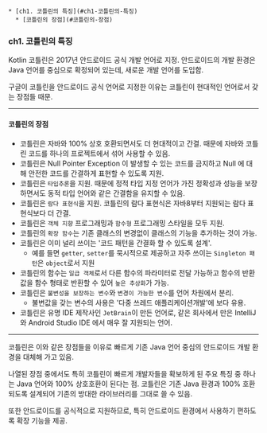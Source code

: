 <!-- TOC -->
    * [ch1. 코틀린의 특징](#ch1-코틀린의-특징)
      * [코틀린의 장점](#코틀린의-장점)
<!-- TOC -->

### ch1. 코틀린의 특징

Kotlin 코틀린은 2017년 안드로이드 공식 개발 언어로 지정.
안드로이드의 개발 환경은 Java 언어를 중심으로 확정되어 있는데, 새로운 개발 언어를 도입함.

구글이 코틀린을 안드로이드 공식 언어로 지정한 이유는 코틀린이 현대적인 언어로서 갖는 장점들 때문.

---

#### 코틀린의 장점
- 코틀린은 자바와 100% 상호 호환되면서도 더 현대적이고 간결. 때문에 자바와 코틀린 코드를 하나의 프로젝트에서 섞어 사용할 수 있음.
- 코틀린은 Null Pointer Exception 이 발생할 수 있는 코드를 금지하고 Null 에 대해 안전한 코드를 간결하게 표현할 수 있도록 지원.
- 코틀린은 `타입추론`을 지원. 때문에 정적 타입 지정 언어가 가진 정확성과 성능을 보장하면서도 동적 타입 언어와 같은 간결함을 유지할 수 있음.
- 코틀린은 `람다 표현식`을 지원. 코틀린의 람다 표현식은 자바8부터 지원되는 람다 표현식보다 더 간결.
- 코틀린은 `객체 지향` 프로그래밍과 `함수형` 프로그래밍 스타일을 모두 지원.
- 코틀린의 `확장 함수`는 기존 클래스의 변경없이 클래스의 기능을 추가하는 것이 가능.
- 코틀린은 이미 널리 쓰이는 '코드 패턴을 간결화 할 수 있도록 설계'.
  - 예를 들면 `getter`, `setter`를 묵시적으로 제공하고 자주 쓰이는 `Singleton 패턴`은 `object`로서 지원
- 코틀린의 함수는 `일급 객체`로서 다른 함수의 파라미터로 전달 가능하고 함수의 반환값을 함수 형태로 반환할 수 있어 `높은 추상화`가 가능.
- 코틀린은 `불변성을 보장하는 변수`와 `변경이 가능한 변수`를 언어 차원에서 분리.
  - 불변값을 갖는 변수의 사용은 '다중 쓰레드 애플리케이션개발'에 보다 유용.
- 코틀린은 유명 IDE 제작사인 `JetBrain`이 만든 언어로, 같은 회사에서 만은 IntelliJ 와 Android Studio IDE 에서 매우 잘 지원되는 언어.
---
코틀린은 이와 같은 장점들을 이유로 빠르게 기존 Java 언어 중심의 안드로이드 개발 환경을 대체해 가고 있음.

나열된 장점 중에서도 특히 코틀린이 빠르게 개발자들을 확보하게 된 주요 특징 중 하나는 Java 언어와 100% 상호호환이 된다는 점.
코틀린은 기존 Java 환경과 100% 호환되도록 설계되어 기존의 방대한 라이브러리를 그대로 쓸 수 있음.

또한 안드로이드를 공식적으로 지원하므로, 특히 안드로이드 환경에서 사용하기 편하도록 확장 기능을 제공.
